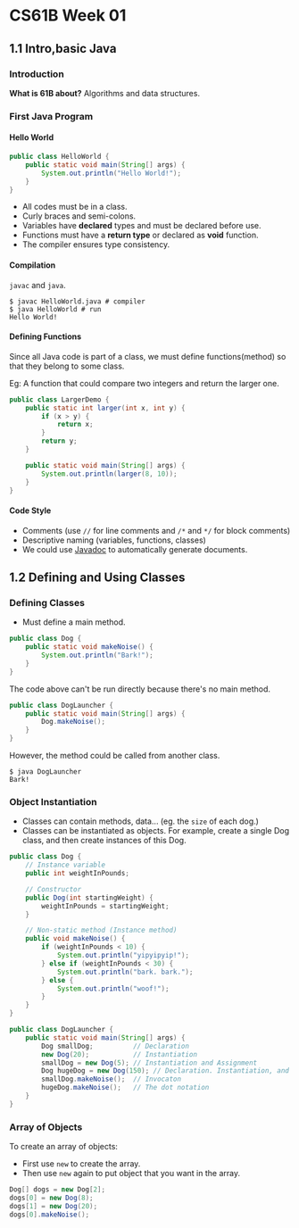 # CS61B Week 01

## 1.1 Intro,basic Java

### Introduction

**What is 61B about?**
Algorithms and data structures.


### First Java Program

#### Hello World

```java
public class HelloWorld {
    public static void main(String[] args) {
        System.out.println("Hello World!");
    }
}
```

* All codes must be in a class.
* Curly braces and semi-colons.
* Variables have **declared** types and must be declared before use.
* Functions must have a **return type** or declared as **void** function.
* The compiler ensures type consistency.

#### Compilation

 `javac` and `java`.

```
$ javac HelloWorld.java # compiler
$ java HelloWorld # run
Hello World!
```

#### Defining Functions

Since all Java code is part of a class, we must define functions(method) so that they belong to some class. 

Eg: A function that could compare two integers and return the larger one.

```java
public class LargerDemo {
    public static int larger(int x, int y) {
        if (x > y) {
            return x;
        }
        return y;
    }

    public static void main(String[] args) {
        System.out.println(larger(8, 10));
    }
}
```

#### Code Style

* Comments (use `//` for line comments and  `/*` and `*/` for block comments)
* Descriptive naming (variables, functions, classes)
* We could use [Javadoc](https://en.wikipedia.org/wiki/Javadoc) to automatically generate documents.

## 1.2 Defining and Using Classes

### Defining Classes

* Must define a main method.

```java
public class Dog {
    public static void makeNoise() {
        System.out.println("Bark!");
    }
}
```

The code above can't be run directly because there's no main method.

```java
public class DogLauncher {
    public static void main(String[] args) {
        Dog.makeNoise();
    }
}
```

However, the method could be called from another class. 

```
$ java DogLauncher
Bark!
```

### Object Instantiation

* Classes can contain methods, data... (eg. the `size` of each dog.)
* Classes can be instantiated as objects. For example, create a single Dog class, and then create instances of this Dog.

```java
public class Dog {
    // Instance variable
    public int weightInPounds; 

    // Constructor
    public Dog(int startingWeight) { 
        weightInPounds = startingWeight;
    }

    // Non-static method (Instance method)
    public void makeNoise() {
        if (weightInPounds < 10) {
            System.out.println("yipyipyip!");
        } else if (weightInPounds < 30) {
            System.out.println("bark. bark.");
        } else {
            System.out.println("woof!");
        }
    }
}
```

```java 
public class DogLauncher {
    public static void main(String[] args) {
        Dog smallDog;          // Declaration
        new Dog(20);           // Instantiation
        smallDog = new Dog(5); // Instantiation and Assignment
        Dog hugeDog = new Dog(150); // Declaration. Instantiation, and Assignment
        smallDog.makeNoise();  // Invocaton
        hugeDog.makeNoise();   // The dot notation 
    }
}
```

### Array of Objects

To create an array of objects:
* First use `new` to create the array.
* Then use `new` again to put object that you want in the array.

```java
Dog[] dogs = new Dog[2];
dogs[0] = new Dog(8);
dogs[1] = new Dog(20);
dogs[0].makeNoise();
```

